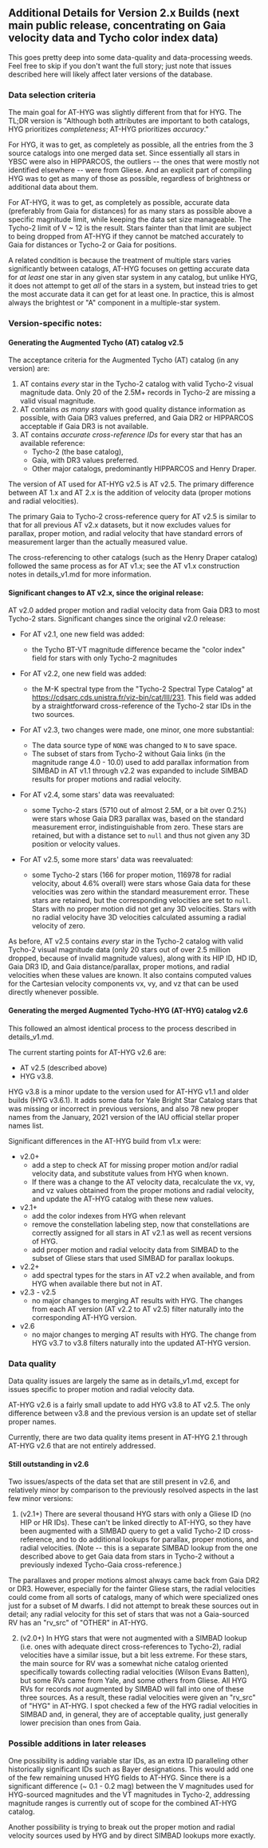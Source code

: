 ## Additional Details for Version 2.x Builds (next main public release, concentrating on Gaia velocity data and Tycho color index data)

This goes pretty deep into some data-quality and data-processing weeds. Feel free to skip if you don't want the full story; just note that issues described here will likely affect later versions of the database.

### Data selection criteria

The main goal for AT-HYG was slightly different from that for HYG. The TL;DR version is "Although both attributes are important to both catalogs, HYG prioritizes _completeness_; AT-HYG prioritizes _accuracy_."

For HYG, it was to get, as completely as possible, all the entries from the 3 source catalogs into one merged data set. Since essentially all stars in YBSC were also in HIPPARCOS, the outliers -- the ones that were mostly not identified elsewhere -- were from Gliese. And an explicit part of compiling HYG was to get as many of those as possible, regardless of brightness or additional data about them.

For AT-HYG, it was to get, as completely as possible, accurate data (preferably from Gaia for distances) for as many stars as possible above a specific magnitude limit, while keeping the data set size manageable. The Tycho-2 limit of V ~ 12 is the result. Stars fainter than that limit are subject to being dropped from AT-HYG if they cannot be matched accurately to Gaia for distances or Tycho-2 or Gaia for positions. 

A related condition is because the treatment of multiple stars varies significantly between catalogs, AT-HYG focuses on getting accurate data for _at least_ one star in any given star system in any catalog, but unlike HYG, it does not attempt to get _all_ of the stars in a system, but instead tries to get the most accurate data it can get for at least one. In practice, this is almost always the brightest or "A" component in a multiple-star system.

### Version-specific notes:

#### Generating the Augmented Tycho (AT) catalog v2.5

The acceptance criteria for the Augmented Tycho (AT) catalog (in any version) are:

1. AT contains _every_ star in the Tycho-2 catalog with valid Tycho-2 visual magnitude data. Only 20 of the 2.5M+ records in Tycho-2 are missing a valid visual magnitude.
2. AT contains _as many stars_ with good quality distance information as possible, with Gaia DR3 values preferred, and Gaia DR2 or HIPPARCOS acceptable if Gaia DR3 is not available.
3. AT contains _accurate cross-reference IDs_ for every star that has an available reference: 
    * Tycho-2 (the base catalog), 
    * Gaia, with DR3 values preferred.
    * Other major catalogs, predominantly HIPPARCOS and Henry Draper.

The version of AT used for AT-HYG v2.5 is AT v2.5. The primary difference between AT 1.x and AT 2.x is the addition of velocity data (proper motions and radial velocities). 

The primary Gaia to Tycho-2 cross-reference query for AT v2.5 is similar to that for all previous AT v2.x datasets, but it now excludes values for parallax, proper motion, and radial velocity that have standard errors of measurement larger than the actually measured value.

The cross-referencing to other catalogs (such as the Henry Draper catalog) followed the same process as for AT v1.x; see the AT v1.x construction notes in details_v1.md for more information.

#### Significant changes to AT v2.x, since the original release:

AT v2.0 added proper motion and radial velocity data from Gaia DR3 to most Tycho-2 stars. Significant changes since the original v2.0 release:

* For AT v2.1, one new field was added:

    * the Tycho BT-VT magnitude difference became the "color index" field for stars with only Tycho-2 magnitudes

* For AT v2.2, one new field was added:

    * the M-K spectral type from the "Tycho-2 Spectral Type Catalog" at https://cdsarc.cds.unistra.fr/viz-bin/cat/III/231. This field was added by a straightforward cross-reference of the Tycho-2 star IDs in the two sources.

* For AT v2.3, two changes were made, one minor, one more substantial:

    * The data source type of `NONE` was changed to `N` to save space.
    * The subset of stars from Tycho-2 without Gaia links (in the magnitude range 4.0 - 10.0) used to add parallax information from SIMBAD in AT v1.1 through v2.2 was expanded to include SIMBAD results for proper motions and radial velocity.

* For AT v2.4, some stars' data was reevaluated:
    * some Tycho-2 stars (5710 out of almost 2.5M, or a bit over 0.2%) were stars whose Gaia DR3 parallax was, based on the standard measurement error, indistinguishable from zero. These stars are retained, but with a distance set to `null` and thus not given any 3D position or velocity values.

* For AT v2.5, some more stars' data was reevaluated:
    * some Tycho-2 stars (166 for proper motion, 116978 for radial velocity, about 4.6% overall) were stars whose Gaia data for these velocities was zero within the standard measurement error. These stars are retained, but the corresponding velocities are set to `null`. Stars with no proper motion did not get any 3D velocities. Stars with no radial velocity have 3D velocities calculated assuming a radial velocity of zero.

As before, AT v2.5 contains _every_ star in the Tycho-2 catalog with valid Tycho-2 visual magnitude data (only 20 stars out of over 2.5 million dropped, because of invalid magnitude values), along with its HIP ID, HD ID, Gaia DR3 ID, and Gaia distance/parallax, proper motions, and radial velocities when these values are known. It also contains computed values for the Cartesian velocity components vx, vy, and vz that can be used directly whenever possible.

#### Generating the merged Augmented Tycho-HYG (AT-HYG) catalog v2.6

This followed an almost identical process to the process described in details_v1.md.

The current starting points for AT-HYG v2.6 are:

* AT v2.5 (described above)
* HYG v3.8.

HYG v3.8 is a minor update to the version used for AT-HYG v1.1 and older builds (HYG v3.6.1). It adds some data for Yale Bright Star Catalog stars that was missing or incorrect in previous versions, and also 78 new proper names from the January, 2021 version of the IAU official stellar proper names list.

Significant differences in the AT-HYG build from v1.x were:

* v2.0+
    * add a step to check AT for missing proper motion and/or radial velocity data, and substitute values from HYG when known. 
    * If there was a change to the AT velocity data, recalculate the vx, vy, and vz values obtained from the proper motions and radial velocity, and update the AT-HYG catalog with these new values.
* v2.1+ 
    * add the color indexes from HYG when relevant
    * remove the constellation labeling step, now that constellations are correctly assigned for all stars in AT v2.1 as well as recent versions of HYG.
    * add proper motion and radial velocity data from SIMBAD to the subset of Gliese stars that used SIMBAD for parallax lookups.
* v2.2+
    * add spectral types for the stars in AT v2.2 when available, and from HYG when available there but not in AT.
* v2.3 - v2.5
    * no major changes to merging AT results with HYG. The changes from each AT version (AT v2.2 to AT v2.5) filter naturally into the corresponding AT-HYG version.
* v2.6
    * no major changes to merging AT results with HYG. The change from HYG v3.7 to v3.8 filters naturally into the updated AT-HYG version.

### Data quality

Data quality issues are largely the same as in details_v1.md, except for issues specific to proper motion and radial velocity data.

AT-HYG v2.6 is a fairly small update to add HYG v3.8 to AT v2.5. The only difference between v3.8 and the previous version is an update set of stellar proper names.

Currently, there are two data quality items present in AT-HYG 2.1 through AT-HYG v2.6 that are not entirely addressed.

#### Still outstanding in v2.6

Two issues/aspects of the data set that are still present in v2.6, and relatively minor by comparison to the previously resolved aspects in the last few minor versions:

1. (v2.1+) There are several thousand HYG stars with only a Gliese ID (no HIP or HR IDs). These can't be linked directly to AT-HYG, so they have been augmented with a SIMBAD query to get a valid Tycho-2 ID cross-reference, and to do additional lookups for parallax, proper motions, and radial velocities. (Note -- this is a separate SIMBAD lookup from the one described above to get Gaia data from stars in Tycho-2 without a previously indexed Tycho-Gaia cross-reference.) 

The parallaxes and proper motions almost always came back from Gaia DR2 or DR3. However, especially for the fainter Gliese stars, the radial velocities could come from all sorts of catalogs, many of which were specialized ones just for a subset of M dwarfs. I did not attempt to break these sources out in detail; any radial velocity for this set of stars that was not a Gaia-sourced RV has an "rv_src" of "OTHER" in AT-HYG. 

2. (v2.0+) In HYG stars that were not augmented with a SIMBAD lookup (i.e. ones with adequate direct cross-references to Tycho-2), radial velocities have a similar issue, but a bit less extreme. For these stars, the main source for RV was a somewhat niche catalog oriented specifically towards collecting radial velocities (Wilson Evans Batten), but some RVs came from Yale, and some others from Gliese. All HYG RVs for records *not* augmented by SIMBAD will fall into one of these three sources. As a result, these radial velocities were given an "rv_src" of "HYG" in AT-HYG. I spot checked a few of the HYG radial velocities in SIMBAD and, in general, they are of acceptable quality, just generally lower precision than ones from Gaia.

### Possible additions in later releases

One possibility is adding variable star IDs, as an extra ID paralleling other historically significant IDs such as Bayer designations. This would add one of the few remaining unused HYG fields to AT-HYG. Since there is a significant difference (~ 0.1 - 0.2 mag) between the V magnitudes used for HYG-sourced magnitudes and the VT magnitudes in Tycho-2, addressing magnitude ranges is currently out of scope for the combined AT-HYG catalog.

Another possibility is trying to break out the proper motion and radial velocity sources used by HYG and by direct SIMBAD lookups more exactly.